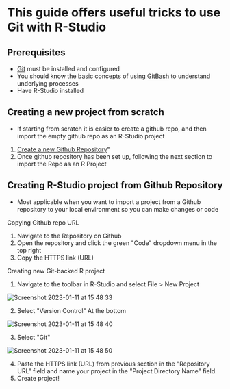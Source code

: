 # This guide offers useful tricks to use Git with R-Studio

## Prerequisites
* [Git](https://github.com/Exeter-Diabetes/All-Github-Guides/blob/main/GithubConfig.md) must be installed and configured
* You should know the basic concepts of using [GitBash](https://github.com/Exeter-Diabetes/All-Github-Guides/blob/main/WorkingGit.md) to understand underlying processes
* Have R-Studio installed

## Creating a new project from scratch
- If starting from scratch it is easier to create a github repo, and then import the empty github repo as an R-Studio project

1. [Create a new Github Repository](https://github.com/Exeter-Diabetes/All-Github-Guides/blob/main/Repositories.md#creating-an-empty-new-github-repository)"
2. Once github repository has been set up, following the next section to import the Repo as an R Project



## Creating R-Studio project from Github Repository
* Most applicable when you want to import a project from a Github repository to your local environment so you can make changes or code

Copying Github repo URL
1. Navigate to the Repository on Github
2. Open the repository and click the green "Code" dropdown menu in the top right
3. Copy the HTTPS link (URL)

Creating new Git-backed R project
1. Navigate to the toolbar in R-Studio and select File > New Project

![Screenshot 2023-01-11 at 15 48 33](https://user-images.githubusercontent.com/85688580/211852432-ca2fdb6a-64a2-4146-bb36-d12e278fddf1.png)

2. Select "Version Control" At the bottom

![Screenshot 2023-01-11 at 15 48 40](https://user-images.githubusercontent.com/85688580/211852809-9b4c2527-ac56-420e-9638-71800ba26d8a.png)

3. Select "Git"

![Screenshot 2023-01-11 at 15 48 50](https://user-images.githubusercontent.com/85688580/211852913-4b0460e4-52f3-4107-a512-5a1fe1696dd7.png)

4. Paste the HTTPS link (URL) from previous section in the "Repository URL" field and name your project in the "Project Directory Name" field.
5. Create project!
